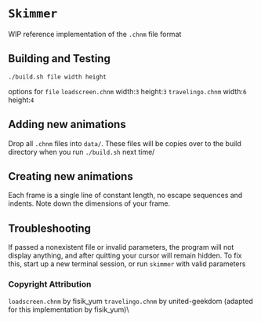 # `Skimmer`
WIP reference implementation of the `.chnm` file format

## Building and Testing
`./build.sh file width height`

options for `file`
`loadscreen.chnm` width:`3` height:`3`
`travelingo.chnm` width:`6` height:`4`

## Adding new animations
Drop all `.chnm` files into `data/`. These files will be copies over to the build directory when you run `./build.sh` next time/

## Creating new animations
Each frame is a single line of constant length, no escape sequences and indents. Note down the dimensions of your frame.

## Troubleshooting
If passed a nonexistent file or invalid parameters, the program will not display anything, and after quitting your cursor will remain hidden. To fix this, start up a new terminal session, or run `skimmer` with valid parameters

### Copyright Attribution
`loadscreen.chnm` by fisik_yum
`travelingo.chnm` by united-geekdom (adapted for this implementation by fisik_yum)\